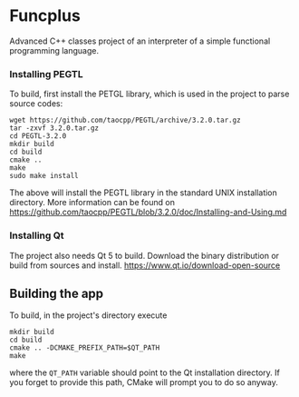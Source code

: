 # Funcplus
Advanced C++ classes project of an interpreter of a 
simple functional programming language.


### Installing PEGTL
To build, first install the PETGL library, which is used in the project
to parse source codes:
```
wget https://github.com/taocpp/PEGTL/archive/3.2.0.tar.gz
tar -zxvf 3.2.0.tar.gz
cd PEGTL-3.2.0
mkdir build
cd build
cmake ..
make
sudo make install
```
The above will install the PEGTL library in the standard UNIX installation
directory. More information can be found on https://github.com/taocpp/PEGTL/blob/3.2.0/doc/Installing-and-Using.md

### Installing Qt

The project also needs Qt 5 to build. Download the binary
distribution or build from sources and install.
https://www.qt.io/download-open-source

## Building the app

To build, in the project's directory execute
```
mkdir build
cd build
cmake .. -DCMAKE_PREFIX_PATH=$QT_PATH
make
```
where the `QT_PATH` variable should point to the Qt installation
directory. If you forget to provide this path, CMake will prompt
you to do so anyway.